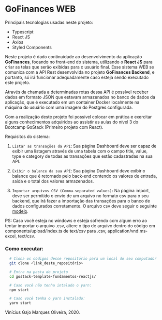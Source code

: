 # GoFinances WEB

Principais tecnologias usadas neste projeto:

- Typescript
- React JS
- Axios
- Styled Components

Neste projeto é dado continuidade ao desenvolvimento da aplicação **GoFinances**, focando no front-end do sistema, utilizando o **React JS** para criar as telas que serão exibidas para o usuário final. Esse sistema WEB se comunica com a API Rest desenvolvida no projeto **GoFinances Backend**, e portanto, só irá funcionar adequadamente caso esteja sendo executado este projeto.

Através da chamada a determinadas rotas dessa API é possível receber dados em formato JSON que estavam armazenados no banco de dados da aplicação, que é executado em um container Docker localmente na máquina do usuário com uma imagem do Postgres configurada.

Com a realização deste projeto foi possível colocar em prática e exercitar alguns conhecimentos adquiridos ao assistir as aulas do nível 3 do Bootcamp GoStack (Primeiro projeto com React).

Requisitos do sistema:

1. `Listar as transações da API`: Sua página Dashboard deve ser capaz de exibir uma listagem através de uma tabela com o campo title, value, type e category de todas as transações que estão cadastradas na sua API.

2. `Exibir o balance da sua API`: Sua página Dashboard deve exibir o balance que é retornado pelo back-end contendo os valores de entrada, saída e o total dos valores armazenados.

3. `Importar arquivos CSV (Comma-separated values)`: Na página import, deve ser permitido o envio de um arquivo no formato csv para o seu backend, que irá fazer a importação das transações para o banco de dados configurados corretamente. O arquivo csv deve seguir o seguinte <a href="https://github.com/Rocketseat/bootcamp-gostack-desafios/blob/master/desafio-database-upload/assets/file.csv">modelo</a>.

PS: Caso você esteja no windows e esteja sofrendo com algum erro ao tentar importar o arquivo .csv, altere o tipo de arquivo dentro do código em components/upload/index.ts de text/csv para .csv, application/vnd.ms-excel, text/csv.

### Como executar:

```bash
  # Clona os códigos desse repositório para um local do seu computador
  git clone <link_deste_repositório>

  # Entra na pasta do projeto
  cd gostack-template-fundamentos-reactjs/

  # Caso você não tenha intalado o yarn:
  npm start

  # Caso você tenha o yarn instalado:
  yarn start
```

Vinícius Gajo Marques Oliveira, 2020.
